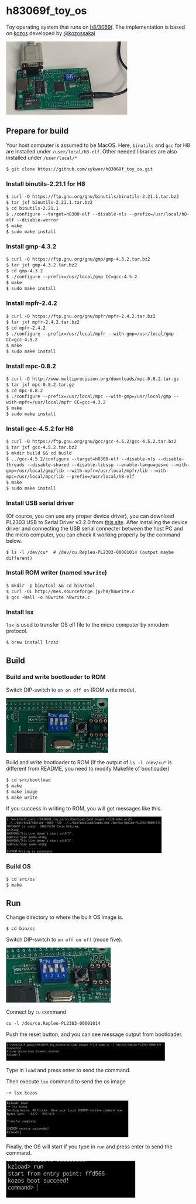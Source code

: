 # h83069f_toy_os
Toy operating system that runs on [h8/3069f](http://akizukidenshi.com/catalog/g/gK-01271/). The implementation is based on [kozos](http://kozos.jp/kozos/) developed by [@kozossakai](https://twitter.com/kozossakai)

<img src="https://github.com/sykwer/h83069f_toy_os/blob/master/images/h83069f.jpg" height="200">

## Prepare for build
Your host computer is assumed to be MacOS. Here, `binutils` and `gcc` for H8 are installed under `/user/local/h8-elf`.
Other needed libraries are also installed under `/user/local/*`

```
$ git clone https://github.com/sykwer/h83069f_toy_os.git
```

### Install binutils-2.21.1 for H8
```
$ curl -O https://ftp.gnu.org/gnu/binutils/binutils-2.21.1.tar.bz2
$ tar jxf binutils-2.21.1.tar.bz2
$ cd binutils-2.21.1
$ ./configure --target=h8300-elf --disable-nls --prefix=/usr/local/h8-elf --disable-werror
$ make
$ sudo make install
```

### Install gmp-4.3.2
```
$ curl -O https://ftp.gnu.org/gnu/gmp/gmp-4.3.2.tar.bz2
$ tar jxf gmp-4.3.2.tar.bz2
$ cd gmp-4.3.2
$ ./configure --prefix=/usr/local/gmp CC=gcc-4.5.2
$ make
$ sudo make install
```

### Install mpfr-2.4.2
```
$ curl -O https://ftp.gnu.org/gnu/mpfr/mpfr-2.4.2.tar.bz2
$ tar jxf mpfr-2.4.2.tar.bz2
$ cd mpfr-2.4.2
$ ./configure --prefix=/usr/local/mpfr --with-gmp=/usr/local/gmp CC=gcc-4.5.2
$ make
$ sudo make install
```

### Install mpc-0.8.2
```
$ curl -O http://www.multiprecision.org/downloads/mpc-0.8.2.tar.gz
$ tar jxf mpc-0.8.2.tar.gz
$ cd mpc-0.8.2
$ ./configure --prefix=/usr/local/mpc --with-gmp=/usr/local/gmp --with-mpfr=/usr/local/mpfr CC=gcc-4.3.2
$ make
$ sudo make install
```

### Install gcc-4.5.2 for H8
```
$ curl -O https://ftp.gnu.org/gnu/gcc/gcc-4.5.2/gcc-4.5.2.tar.bz2
$ tar jxf gcc-4.5.2.tar.bz2
$ mkdir build && cd build
$ ../gcc-4.5.2/configure --target=h8300-elf --disable-nls --disable-threads --disable-shared --disable-libssp --enable-languages=c --with-gmp=/usr/local/gmp/lib --with-mpfr=/usr/local/mpfr/lib --with-mpc=/usr/local/mpc/lib --prefix=/usr/local/h8-elf
$ make
$ sudo make install
```

### Install USB serial driver
(Of cource, you can use any proper device driver), you can download PL2303 USB to Serial Driver v3.2.0 from [this site](https://www.mac-usb-serial.com/). After installing the device driver and connecting the USB serial connecter between the host PC and the micro computer, you can check it working properly by the command below.
```
$ ls -l /dev/cu*  # /dev/cu.Repleo-PL2303-00001014 (output maybe different)
```

### Install ROM writer (named `h8write`)
```
$ mkdir -p bin/tool && cd bin/tool
$ curl -OL http://mes.sourceforge.jp/h8/h8write.c
$ gcc -Wall -o h8write h8write.c
```

### Install lsx
`lsx` is used to transfer OS elf file to the micro computer by xmodem protocol.
```
$ brew install lrzsz
```

## Build
### Build and write bootloader to ROM
Switch DIP-switch to `on on off on` (ROM write mode).

<img src="https://github.com/sykwer/h83069f_toy_os/blob/master/images/dip1101.png" height="150">

Build and write bootloader to ROM (If the output of `ls -l /dev/cu*` is different from README,
you need to modify Makefile of bootloader)
```
$ cd src/bootload
$ make
$ make image
$ make write
```

If you success in writing to ROM, you will get messages like this.

<img src="https://github.com/sykwer/h83069f_toy_os/blob/master/images/rom_write_success.png" height="100">

### Build OS
```
$ cd src/os
$ make
```

## Run
Change directory to where the built OS image is.
```
$ cd bin/os
```

Switch DIP-switch to `on off on off` (mode five).

<img src="https://github.com/sykwer/h83069f_toy_os/blob/master/images/dip1010.png" height="150">

Connect by `cu` command
```
cu -l /dev/cu.Repleo-PL2303-00001014
```

Push the reset button, and you can see message output from bootloader.

<img src="https://github.com/sykwer/h83069f_toy_os/blob/master/images/cu_connect.png" height="50">

Type in `load` and press enter to send the command.

Then execute `lsx` command to send the os image
```
~+ lsx kozos
```

<img src="https://github.com/sykwer/h83069f_toy_os/blob/master/images/load_os.png" height="100">

Finally, the OS will start if you type in `run` and press enter to send the command.

<img src="https://github.com/sykwer/h83069f_toy_os/blob/master/images/run_os.png" height="100">


